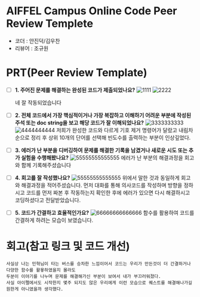 # AIFFEL Campus Online Code Peer Review Templete
- 코더 : 안진덕/김우찬
- 리뷰어 : 조규원

# PRT(Peer Review Template)
- [ ]  **1. 주어진 문제를 해결하는 완성된 코드가 제출되었나요?**
   ![1111](https://github.com/user-attachments/assets/f195241f-69fd-4129-bb56-463acbbd23d1)
![2222](https://github.com/user-attachments/assets/5f152c42-4188-4eb4-98b9-a2b342d83d71)

    네 잘 작동되었습니다

- [ ]  **2. 전체 코드에서 가장 핵심적이거나 가장 복잡하고 이해하기 어려운 부분에 작성된 
주석 또는 doc string을 보고 해당 코드가 잘 이해되었나요?**
   ![3333333333](https://github.com/user-attachments/assets/184ad15d-818f-49a0-b7c4-174c22b456d9)
![4444444444](https://github.com/user-attachments/assets/ed67c51b-6bdf-41c0-aa49-5a5887f48de0)
저희가 완성한 코드와 다르게 기호 제거 명령어가 달랐고
내림차순으로 정리 후 상위 10개의 단어를 선택해 빈도수를 출력하는 부분이 인상깊었다.
- [ ]  **3. 에러가 난 부분을 디버깅하여 문제를 해결한 기록을 남겼거나
새로운 시도 또는 추가 실험을 수행해봤나요?**
  ![55555555555555](https://github.com/user-attachments/assets/c5f9742a-d974-4944-9cb8-19c6a4397ab6)
에러가 난 부분의 해결과정을 회고와 함께 기록해주셨습니다

- [ ]  **4. 회고를 잘 작성했나요?**
  ![55555555555555](https://github.com/user-attachments/assets/9b249ef5-488c-43e5-acaf-b2545e508dbe)
위에서 말한 것과 동일하게 회고와 해결과정을 적어주셨습니다.
먼저 대화를 통해 의사코드를 작성하며 방향을 정하시고
코드를 먼저 짜본 후 작동하는지 확인한 후에
에러가 있으면 다시 해결하시고 코딩하셨다고 전달받았습니다.
- [ ]  **5. 코드가 간결하고 효율적인가요?**
  ![66666666666666](https://github.com/user-attachments/assets/750a1a1a-bc2b-4b61-a883-692e04b3c77e)
함수를 활용하여 코드를 간결하게 하려는 모습이 보였습니다.



# 회고(참고 링크 및 코드 개선)
```
사실상 나는 민혁님이 타는 버스를 승차한 느낌이어서 코드는 우리가 만든것이 더 간결하거나 다양한 함수를 활욯하였을지 몰라도
두분이 이야기를 나누며 문제를 해결해가신 부분이 보여서 내가 부끄러워졌다.
사실 아이펠에서도 시작한지 몇주 되지도 않은 우리에게 이런 모습으로 퀘스트를 해결해나가길 원한게 아니였을까 생각했다.

```
